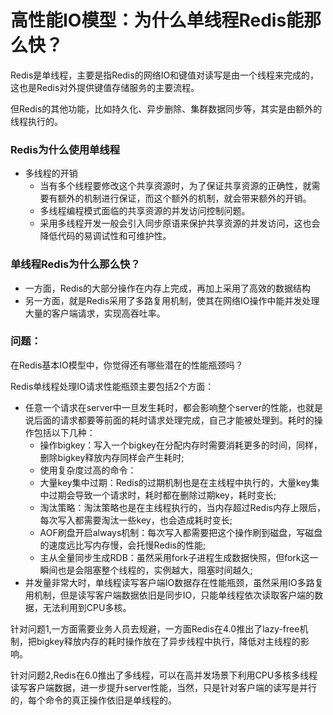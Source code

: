 # 高性能IO模型：为什么单线程Redis能那么快？

Redis是单线程，主要是指Redis的网络IO和键值对读写是由一个线程来完成的，这也是Redis对外提供键值存储服务的主要流程。

但Redis的其他功能，比如持久化、异步删除、集群数据同步等，其实是由额外的线程执行的。

### Redis为什么使用单线程
* 多线程的开销
  - 当有多个线程要修改这个共享资源时，为了保证共享资源的正确性，就需要有额外的机制进行保证，而这个额外的机制，就会带来额外的开销。
  - 多线程编程模式面临的共享资源的并发访问控制问题。
  - 采用多线程开发一般会引入同步原语来保护共享资源的并发访问，这也会降低代码的易调试性和可维护性。


### 单线程Redis为什么那么快？
* 一方面，Redis的大部分操作在内存上完成，再加上采用了高效的数据结构
* 另一方面，就是Redis采用了多路复用机制，使其在网络IO操作中能并发处理大量的客户端请求，实现高吞吐率。



### 问题：
在Redis基本IO模型中，你觉得还有哪些潜在的性能瓶颈吗？

Redis单线程处理IO请求性能瓶颈主要包括2个方面：
* 任意一个请求在server中一旦发生耗时，都会影响整个server的性能，也就是说后面的请求都要等前面的耗时请求处理完成，自己才能被处理到。耗时的操作包括以下几种：
  - 操作bigkey：写入一个bigkey在分配内存时需要消耗更多的时间，同样，删除bigkey释放内存同样会产生耗时;
  - 使用复杂度过高的命令：
  - 大量key集中过期：Redis的过期机制也是在主线程中执行的，大量key集中过期会导致一个请求时，耗时都在删除过期key，耗时变长;
  - 淘汰策略：淘汰策略也是在主线程执行的，当内存超过Redis内存上限后，每次写入都需要淘汰一些key，也会造成耗时变长;
  - AOF刷盘开启always机制：每次写入都需要把这个操作刷到磁盘，写磁盘的速度远比写内存慢，会托慢Redis的性能;
  - 主从全量同步生成RDB：虽然采用fork子进程生成数据快照，但fork这一瞬间也是会阻塞整个线程的，实例越大，阻塞时间越久;
* 并发量非常大时，单线程读写客户端IO数据存在性能瓶颈，虽然采用IO多路复用机制，但是读写客户端数据依旧是同步IO，只能单线程依次读取客户端的数据，无法利用到CPU多核。

针对问题1,一方面需要业务人员去规避，一方面Redis在4.0推出了lazy-free机制，把bigkey释放内存的耗时操作放在了异步线程中执行，降低对主线程的影响。

针对问题2,Redis在6.0推出了多线程，可以在高并发场景下利用CPU多核多线程读写客户端数据，进一步提升server性能，当然，只是针对客户端的读写是并行的，每个命令的真正操作依旧是单线程的。

